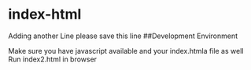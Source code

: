 # index-html
Adding another Line
please save this line
##Development Environment

Make sure you have javascript available
and your index.htmla file as well
Run index2.html in browser
